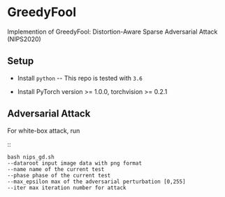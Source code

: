 GreedyFool
============================
Implemention of GreedyFool: Distortion-Aware Sparse Adversarial Attack (NIPS2020)


Setup
-----

* Install ``python`` -- This repo is tested with ``3.6``

* Install PyTorch version >= 1.0.0, torchvision >= 0.2.1
 

Adversarial Attack
------------------
For white-box attack, run 

::

	bash nips_gd.sh 
	--dataroot input image data with png format
	--name name of the current test
	--phase phase of the current test
	--max_epsilon max of the adversarial perturbation [0,255]
	--iter max iteration number for attack
  




